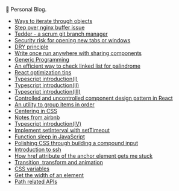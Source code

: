  🚚 Personal Blog.

* [Ways to iterate through objects](https://github.com/n0ruSh/blogs/blob/master/articles/Ways%20to%20iterate%20through%20objects.md)
* [Step over nginx buffer issue](https://github.com/n0ruSh/blogs/blob/master/articles/Nginx%20Buffer%20Problem.md)
* [Tedder - a scrum git branch manager](https://github.com/n0ruSh/blogs/blob/master/articles/Tedder%20-%20a%20scrum%20git%20branch%20manager.md)
* [Security risk for opening new tabs or windows](https://github.com/n0ruSh/blogs/blob/master/articles/Security%20risk%20for%20opening%20new%20tabs%20or%20windows.md)
* [DRY principle](https://github.com/n0ruSh/blogs/blob/master/articles/DRY%20principle.md)
* [Write once run anywhere with sharing components](https://github.com/n0ruSh/blogs/blob/master/articles/Write%20once%20run%20anywhere%20with%20sharing%20components.md)
* [Generic Programming](https://github.com/n0ruSh/blogs/blob/master/articles/Generic%20Programming.md)
* [An efficient way to check linked list for palindrome](https://github.com/n0ruSh/blogs/blob/master/articles/An%20efficient%20way%20to%20check%20linked%20list%20for%20palindrome.md)
* [React optimization tips](https://github.com/n0ruSh/blogs/blob/master/articles/React%20optimization%20tips.md)
* [Typescript introduction(Ⅰ)](https://github.com/n0ruSh/blogs/blob/master/articles/Typescript%20introduction(%E2%85%A0).md)
* [Typescript introduction(ⅠI)](https://github.com/n0ruSh/blogs/blob/master/articles/Typescript%20introduction(%E2%85%A1).md)
* [Typescript introduction(ⅠII)](https://github.com/n0ruSh/blogs/blob/master/articles/Typescript%20introduction(%E2%85%A0II).md)
* [Controlled and uncontrolled component design pattern in React](https://github.com/n0ruSh/blogs/blob/master/articles/Controlled%20and%20uncontrolled%20component%20design%20pattern%20in%20React.md)
* [An utility to group items in order](https://github.com/n0ruSh/blogs/blob/master/articles/An%20Utility%20to%20group%20items%20in%20order.md)
* [Centering in CSS](https://github.com/n0ruSh/blogs/blob/master/articles/Centering%20in%20CSS.md)
* [Notes from airbnb](https://github.com/n0ruSh/blogs/blob/master/articles/Notes%20from%20airbnb.md)
* [Typescript introduction(ⅠV)](https://github.com/n0ruSh/blogs/blob/master/articles/Typescript%20introduction(IV).md)
* [Implement setInterval with setTimeout](https://github.com/n0ruSh/blogs/blob/master/articles/Implement%20setInterval%20with%20setTimeout.md)
* [Function sleep in JavaScript](https://github.com/n0ruSh/blogs/blob/master/articles/Function%20sleep%20in%20JavaScript.md)
* [Polishing CSS through building a compound input](https://github.com/n0ruSh/blogs/blob/master/articles/Polishing%20CSS%20through%20building%20a%20compound%20input.md)
* [Introduction to ssh](https://github.com/n0ruSh/blogs/blob/master/articles/Introduction%20to%20ssh.md)
* [How href attribute of the anchor element gets me stuck](https://github.com/n0ruSh/blogs/blob/master/articles/How%20href%20attribute%20of%20the%20anchor%20element%20gets%20me%20stuck.md)
* [Transition, transform and animation](https://github.com/n0ruSh/blogs/blob/master/articles/Transition%2C%20transform%20and%20animation.md)
* [CSS variables](https://github.com/n0ruSh/blogs/blob/master/articles/CSS%20variables.md)
* [Get the width of an element](https://github.com/n0ruSh/blogs/blob/master/articles/Get%20the%20width%20of%20an%20element.md)
* [Path related APIs](https://github.com/n0ruSh/blogs/blob/master/articles/Path%20related%20APIs.md)

